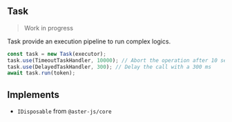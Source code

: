 
## Task<T>

> Work in progress

Task provide an execution pipeline to run complex logics.

```typescript
const task = new Task(executor);
task.use(TimeoutTaskHandler, 10000); // Abort the operation after 10 sec
task.use(DelayedTaskHandler, 300); // Delay the call with a 300 ms
await task.run(token);
```

## Implements

- `IDisposable` from `@aster-js/core`
